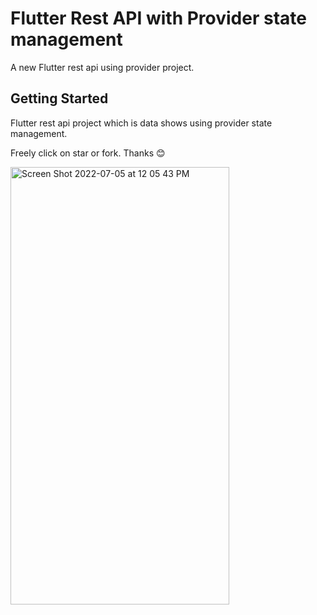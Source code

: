 # Flutter Rest API with Provider state management 

A new Flutter rest api using provider project.

## Getting Started
Flutter rest api project which is data shows using provider state management. 

Freely click on star or fork. 
Thanks 😊 

<img width="350" height="700" alt="Screen Shot 2022-07-05 at 12 05 43 PM" src="https://user-images.githubusercontent.com/12158468/177260570-d53c2c05-b60c-4848-99ef-ff563f4e9535.png">

